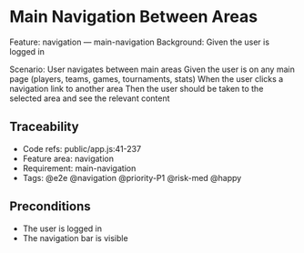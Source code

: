# Main Navigation Between Areas
Feature: navigation — main-navigation
  Background:
    Given the user is logged in

  Scenario: User navigates between main areas
    Given the user is on any main page (players, teams, games, tournaments, stats)
    When the user clicks a navigation link to another area
    Then the user should be taken to the selected area and see the relevant content

## Traceability
- Code refs: public/app.js:41-237
- Feature area: navigation
- Requirement: main-navigation
- Tags: @e2e @navigation @priority-P1 @risk-med @happy

## Preconditions
- The user is logged in
- The navigation bar is visible
